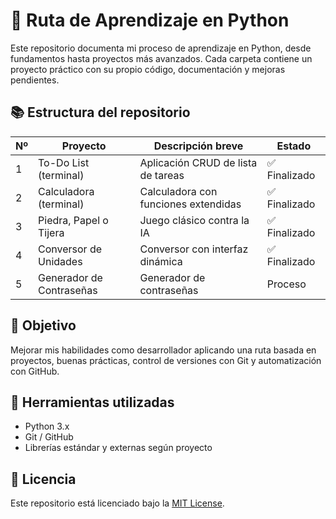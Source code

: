 # 🐍 Ruta de Aprendizaje en Python

Este repositorio documenta mi proceso de aprendizaje en Python, desde fundamentos hasta proyectos más avanzados. Cada carpeta contiene un proyecto práctico con su propio código, documentación y mejoras pendientes.

## 📚 Estructura del repositorio

| Nº | Proyecto                     | Descripción breve                        | Estado    |
|----|------------------------------|------------------------------------------|-----------|
| 1  | To-Do List (terminal)        | Aplicación CRUD de lista de tareas       | ✅ Finalizado |
| 2  | Calculadora (terminal)       | Calculadora con funciones extendidas     | ✅ Finalizado |
| 3  | Piedra, Papel o Tijera       | Juego clásico contra la IA               | ✅ Finalizado |
| 4  | Conversor de Unidades        | Conversor con interfaz dinámica          | ✅ Finalizado |
| 5  | Generador de Contraseñas     | Generador de contraseñas                 |    Proceso     |


## 🚀 Objetivo

Mejorar mis habilidades como desarrollador aplicando una ruta basada en proyectos, buenas prácticas, control de versiones con Git y automatización con GitHub.

## 🔧 Herramientas utilizadas

- Python 3.x
- Git / GitHub
- Librerías estándar y externas según proyecto

## 📌 Licencia

Este repositorio está licenciado bajo la [MIT License](LICENSE).
